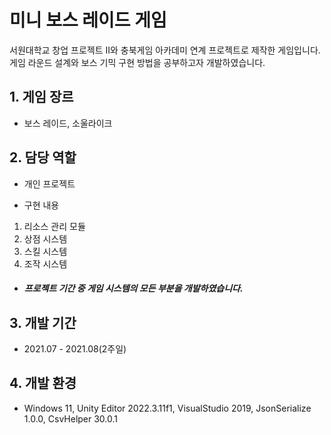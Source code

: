 # 미니 보스 레이드 게임
서원대학교 창업 프로젝트 II와 충북게임 아카데미 연계 프로젝트로 제작한 게임입니다.  
게임 라운드 설계와 보스 기믹 구현 방법을 공부하고자 개발하였습니다.

## 1. 게임 장르
- 보스 레이드, 소울라이크
## 2. 담당 역할
- 개인 프로젝트

- 구현 내용
1) 리소스 관리 모듈
2) 상점 시스템
3) 스킬 시스템
4) 조작 시스템
 
- ##### 프로젝트 기간 중 게임 시스템의 모든 부분을 개발하였습니다.
## 3. 개발 기간
- 2021.07 - 2021.08(2주일)
## 4. 개발 환경
- Windows 11, Unity Editor 2022.3.11f1, VisualStudio 2019, JsonSerialize 1.0.0, CsvHelper 30.0.1
